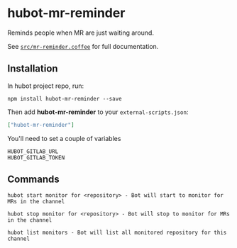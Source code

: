# hubot-mr-reminder

Reminds people when MR are just waiting around.

See [`src/mr-reminder.coffee`](src/mr-reminder.coffee) for full documentation.

## Installation

In hubot project repo, run:

`npm install hubot-mr-reminder --save`

Then add **hubot-mr-reminder** to your `external-scripts.json`:

```json
["hubot-mr-reminder"]
```

You'll need to set a couple of variables

```
HUBOT_GITLAB_URL
HUBOT_GITLAB_TOKEN
```

## Commands

```
hubot start monitor for <repository> - Bot will start to monitor for MRs in the channel
```

```
hubot stop monitor for <repository> - Bot will stop to monitor for MRs in the channel
```

```
hubot list monitors - Bot will list all monitored repository for this channel
```
